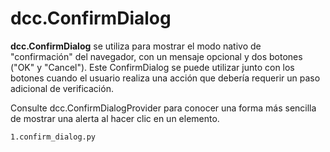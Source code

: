 # dcc.ConfirmDialog

**dcc.ConfirmDialog** se utiliza para mostrar el modo nativo de "confirmación" del navegador, con un mensaje opcional y dos botones ("OK" y "Cancel"). Este ConfirmDialog se puede utilizar junto con los botones cuando el usuario realiza una acción que debería requerir un paso adicional de verificación.

Consulte dcc.ConfirmDialogProvider para conocer una forma más sencilla de mostrar una alerta al hacer clic en un elemento.

```bash
1.confirm_dialog.py
```
